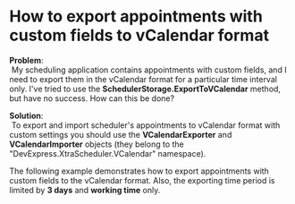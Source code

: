 # How to export appointments with custom fields to vCalendar format


<p><strong>Problem</strong>:<br />
 My scheduling application contains appointments with custom fields, and I need to export them in the vCalendar format for a particular time interval only. I've tried to use the <strong>SchedulerStorage.ExportToVCalendar</strong> method, but have no success. How can this be done?</p><p><strong>Solution</strong>:<br />
 To export and import scheduler's appointments to vCalendar format with custom settings you should use the <strong>VCalendarExporter</strong> and <strong>VCalendarImporter</strong> objects (they belong to the "DevExpress.XtraScheduler.VCalendar" namespace).</p><p>The following example demonstrates how to export appointments with custom fields to the vCalendar format. Also, the exporting time period is limited by <strong>3 days</strong>  and <strong>working time</strong> only.</p>

<br/>


